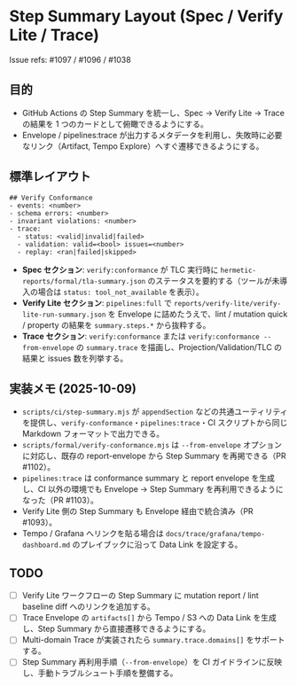 # Step Summary Layout (Spec / Verify Lite / Trace)

Issue refs: #1097 / #1096 / #1038

## 目的
- GitHub Actions の Step Summary を統一し、Spec → Verify Lite → Trace の結果を 1 つのカードとして俯瞰できるようにする。
- Envelope / pipelines:trace が出力するメタデータを利用し、失敗時に必要なリンク（Artifact, Tempo Explore）へすぐ遷移できるようにする。

## 標準レイアウト
```
## Verify Conformance
- events: <number>
- schema errors: <number>
- invariant violations: <number>
- trace:
  - status: <valid|invalid|failed>
  - validation: valid=<bool> issues=<number>
  - replay: <ran|failed|skipped>
```

- **Spec セクション**: `verify:conformance` が TLC 実行時に `hermetic-reports/formal/tla-summary.json` のステータスを要約する（ツールが未導入の場合は `status: tool_not_available` を表示）。
- **Verify Lite セクション**: `pipelines:full` で `reports/verify-lite/verify-lite-run-summary.json` を Envelope に詰めたうえで、lint / mutation quick / property の結果を `summary.steps.*` から抜粋する。
- **Trace セクション**: `verify:conformance` または `verify:conformance --from-envelope` の `summary.trace` を描画し、Projection/Validation/TLC の結果と issues 数を列挙する。

## 実装メモ (2025-10-09)
- `scripts/ci/step-summary.mjs` が `appendSection` などの共通ユーティリティを提供し、`verify-conformance`・`pipelines:trace`・CI スクリプトから同じ Markdown フォーマットで出力できる。
- `scripts/formal/verify-conformance.mjs` は `--from-envelope` オプションに対応し、既存の report-envelope から Step Summary を再掲できる（PR #1102）。
- `pipelines:trace` は conformance summary と report envelope を生成し、CI 以外の環境でも Envelope → Step Summary を再利用できるようになった（PR #1103）。
- Verify Lite 側の Step Summary も Envelope 経由で統合済み（PR #1093）。
- Tempo / Grafana へリンクを貼る場合は `docs/trace/grafana/tempo-dashboard.md` のプレイブックに沿って Data Link を設定する。

## TODO
- [ ] Verify Lite ワークフローの Step Summary に mutation report / lint baseline diff へのリンクを追加する。
- [ ] Trace Envelope の `artifacts[]` から Tempo / S3 への Data Link を生成し、Step Summary から直接遷移できるようにする。
- [ ] Multi-domain Trace が実装されたら `summary.trace.domains[]` をサポートする。
- [ ] Step Summary 再利用手順（`--from-envelope`）を CI ガイドラインに反映し、手動トラブルシュート手順を整備する。
